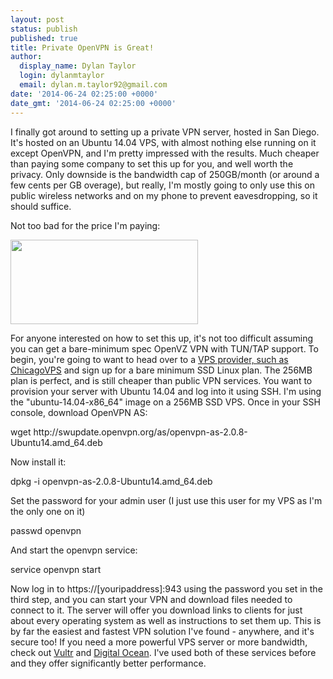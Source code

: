 ```yaml
---
layout: post
status: publish
published: true
title: Private OpenVPN is Great!
author:
  display_name: Dylan Taylor
  login: dylanmtaylor
  email: dylan.m.taylor92@gmail.com
date: '2014-06-24 02:25:00 +0000'
date_gmt: '2014-06-24 02:25:00 +0000'
---
```

<p>I finally got around to setting up a private VPN server, hosted in San Diego. It's hosted on an Ubuntu 14.04 VPS, with almost nothing else running on it except OpenVPN, and I'm pretty impressed with the results. Much cheaper than paying some company to set this up for you, and well worth the privacy. Only downside is the bandwidth cap of 250GB/month (or around a few cents per GB overage), but really, I'm mostly going to only use this on public wireless networks and on my phone to prevent eavesdropping, so it should suffice.</p>
<p>Not too bad for the price I'm paying:</p>
<p><img class="alignnone" src="http://www.speedtest.net/result/3582109394.png" alt="" width="300" height="135" /></p>
<p>For anyone interested on how to set this up, it's not too difficult assuming you can get a bare-minimum spec OpenVZ VPN with TUN/TAP support. To begin, you're going to want to head over to a <a href="https://billing.chicagovps.net/aff.php?aff=1128">VPS provider, such as ChicagoVPS</a> and sign up for a bare minimum SSD Linux plan. The 256MB plan is perfect, and is still cheaper than public VPN services. You want to provision your server with Ubuntu 14.04 and log into it using SSH. I'm using the "ubuntu-14.04-x86_64" image on a 256MB SSD VPS. Once in your SSH console, download OpenVPN AS:</p>
<p>wget http://swupdate.openvpn.org/as/openvpn-as-2.0.8-Ubuntu14.amd_64.deb</p>
<p>Now install it:</p>
<p>dpkg -i openvpn-as-2.0.8-Ubuntu14.amd_64.deb</p>
<p>Set the password for your admin user (I just use this user for my VPS as I'm the only one on it)</p>
<p>passwd openvpn</p>
<p>And start the openvpn service:</p>
<p>service openvpn start</p>
<p>Now log in to https://[youripaddress]:943 using the password you set in the third step, and you can start your VPN and download files needed to connect to it. The server will offer you download links to clients for just about every operating system as well as instructions to set them up. This is by far the easiest and fastest VPN solution I've found - anywhere, and it's secure too! If you need a more powerful VPS server or more bandwidth, check out <a href="http://www.vultr.com/?ref=6805270">Vultr</a> and <a href="https://www.digitalocean.com/?refcode=4ba5a59684f6%20">Digital Ocean</a>. I've used both of these services before and they offer significantly better performance.</p>
